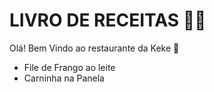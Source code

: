 

# LIVRO DE RECEITAS :woman_cook:

Olá! Bem Vindo ao restaurante da Keke :woman:

- File de Frango ao leite
- Carninha na Panela

